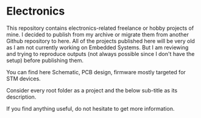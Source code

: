 # Electronics

This repository contains electronics-related freelance or hobby projects of mine.
I decided to publish from my archive or migrate them from another Github repository to here.
All of the projects published here will be very old as I am not currently working on Embedded Systems.
But I am reviewing and trying to reproduce outputs (not always possible since I don't have the setup) before publishing
them.

You can find here Schematic, PCB design, firmware mostly targeted for STM devices.

Consider every root folder as a project and the below sub-title as its description.

If you find anything useful, do not hesitate to get more information.
